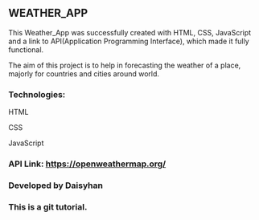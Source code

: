## WEATHER_APP

This Weather_App was successfully created with HTML, CSS, JavaScript and a link to API(Application Programming Interface), which made it fully functional.

The aim of this project is to help in forecasting the weather of a place, majorly for countries and cities around world.

### Technologies:
HTML

CSS

JavaScript

### API Link: https://openweathermap.org/

### Developed by Daisyhan

### This is a git tutorial.
